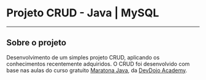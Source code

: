 # Projeto CRUD - Java | MySQL

---

## Sobre o projeto

Desenvolvimento de um simples projeto CRUD, aplicando os conhecimentos recentemente adquiridos. O CRUD foi desenvolvido com base nas aulas do curso gratuito [Maratona Java](https://www.youtube.com/playlist?list=PL62G310vn6nFIsOCC0H-C2infYgwm8SWW), da [DevDojo Academy](https://devdojo.academy/).
